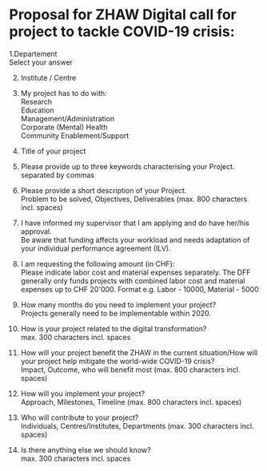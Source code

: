 # Proposal for ZHAW Digital call for project to tackle COVID-19 crisis:

1.Departement  
Select your answer

2. Institute / Centre

3. My project has to do with:  
Research  
Education  
Management/Administration  
Corporate (Mental) Health   
Community Enablement/Support  

4. Title of your project  

5. Please provide up to three keywords characterising your Project.  
separated by commas

6. Please provide a short description of your Project.  
Problem to be solved, Objectives, Deliverables (max. 800 characters incl. spaces)

7. I have informed my supervisor that I am applying and do have her/his approval.  
Be aware that funding affects your workload and needs adaptation of your individual performance agreement (ILV).

8. I am requesting the following amount (in CHF):  
Please indicate labor cost and material expenses separately. The DFF generally only funds projects with combined labor cost and material expenses up to CHF 20'000. Format e.g. Labor - 10000, Material - 5000

9. How many months do you need to implement your project?  
Projects generally need to be implementable within 2020.

10. How is your project related to the digital transformation?  
max. 300 characters incl. spaces

11. How will your project benefit the ZHAW in the current situation/How will your project help mitigate the world-wide COVID-19 crisis?  
Impact, Outcome, who will benefit most (max. 800 characters incl. spaces)

12. How will you implement your project?  
Approach, Milestones, Timeline (max. 800 characters incl. spaces)

13. Who will contribute to your project?  
Individuals, Centres/Institutes, Departments (max. 300 characters incl. spaces)

14. Is there anything else we should know?  
max. 300 characters incl. spaces
